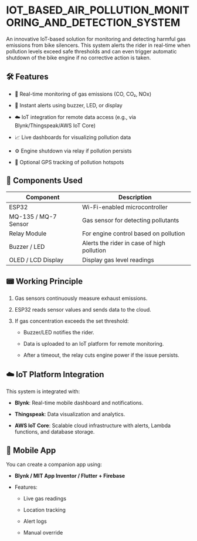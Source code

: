 # IOT_BASED_AIR_POLLUTION_MONITORING_AND_DETECTION_SYSTEM
An innovative IoT-based solution for monitoring and detecting harmful gas emissions from bike silencers. This system alerts the rider in real-time when pollution levels exceed safe thresholds and can even trigger automatic shutdown of the bike engine if no corrective action is taken.
## 🛠️ Features
- 📡 Real-time monitoring of gas emissions (CO, CO₂, NOx)
  
- 🚨 Instant alerts using buzzer, LED, or display
  
- ☁️ IoT integration for remote data access (e.g., via Blynk/Thingspeak/AWS IoT Core)
  
- 📈 Live dashboards for visualizing pollution data
  
- ⚙️ Engine shutdown via relay if pollution persists
  
- 📍 Optional GPS tracking of pollution hotspots
## 🔧 Components Used
| Component |               Description |
|----------|----------------------------|
| ESP32 |                   Wi-Fi-enabled microcontroller |
| MQ-135 / MQ-7 Sensor |    Gas sensor for detecting pollutants |
| Relay Module |            For engine control based on pollution |
| Buzzer / LED |            Alerts the rider in case of high pollution |
| OLED / LCD Display|       Display gas level readings |
## 📟 Working Principle
1. Gas sensors continuously measure exhaust emissions.
   
2. ESP32 reads sensor values and sends data to the cloud.
   
3. If gas concentration exceeds the set threshold:
   
   - Buzzer/LED notifies the rider.
     
   - Data is uploaded to an IoT platform for remote monitoring.
     
   - After a timeout, the relay cuts engine power if the issue persists.
## ☁️ IoT Platform Integration
This system is integrated with:
- **Blynk**: Real-time mobile dashboard and notifications.
  
- **Thingspeak**: Data visualization and analytics.
  
- **AWS IoT Core**: Scalable cloud infrastructure with alerts, Lambda functions, and database storage.
## 📲 Mobile App 
You can create a companion app using:

- **Blynk / MIT App Inventor / Flutter + Firebase**
  
- Features:
  
  - Live gas readings
    
  - Location tracking
    
  - Alert logs
    
  - Manual override

